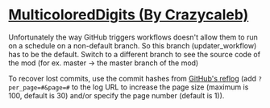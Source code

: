 # [MulticoloredDigits (By Crazycaleb)](https://github.com/Crazycaleb/MulticoloredDigits)

Unfortunately the way GitHub triggers workflows doesn't allow them to run on a schedule on a non-default branch. So this branch (updater_workflow) has to be the default. Switch to a different branch to see the source code of the mod (for ex. master -> the master branch of the mod)

To recover lost commits, use the commit hashes from [GitHub's reflog](https://api.github.com/repos/KtaneModules/MulticoloredDigits-Crazycaleb/events) (add `?per_page=#&page=#` to the log URL to increase the page size (maximum is 100, default is 30) and/or specify the page number (default is 1)).
